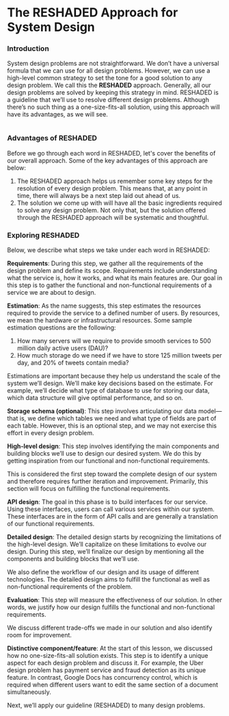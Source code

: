 # The RESHADED Approach for System Design

### Introduction <a href="#introduction-0" id="introduction-0"></a>

System design problems are not straightforward. We don’t have a universal formula that we can use for all design problems. However, we can use a high-level common strategy to set the tone for a good solution to any design problem. We call this the **RESHADED** approach. Generally, all our design problems are solved by keeping this strategy in mind. RESHADED is a guideline that we’ll use to resolve different design problems. Although there’s no such thing as a one-size-fits-all solution, using this approach will have its advantages, as we will see.

<figure><img src="https://kuweiguge.github.io/Grokking-Modern-System-Design-Interview-Gitbook/assets/Screenshot 2023-09-03 at 3.13.00 AM.png" alt=""><figcaption></figcaption></figure>

### Advantages of RESHADED <a href="#advantages-of-reshaded-0" id="advantages-of-reshaded-0"></a>

Before we go through each word in RESHADED, let's cover the benefits of our overall approach. Some of the key advantages of this approach are below:

1. The RESHADED approach helps us remember some key steps for the resolution of every design problem. This means that, at any point in time, there will always be a next step laid out ahead of us.
2. The solution we come up with will have all the basic ingredients required to solve any design problem. Not only that, but the solution offered through the RESHADED approach will be systematic and thoughtful.

### Exploring RESHADED <a href="#exploring-reshaded-1" id="exploring-reshaded-1"></a>

Below, we describe what steps we take under each word in RESHADED:

**Requirements**: During this step, we gather all the requirements of the design problem and define its scope. Requirements include understanding what the service is, how it works, and what its main features are. Our goal in this step is to gather the functional and non-functional requirements of a service we are about to design.

**Estimation**: As the name suggests, this step estimates the resources required to provide the service to a defined number of users. By resources, we mean the hardware or infrastructural resources. Some sample estimation questions are the following:

1. How many servers will we require to provide smooth services to 500 million daily active users (DAU)?
2. How much storage do we need if we have to store 125 million tweets per day, and 20% of tweets contain media?

Estimations are important because they help us understand the scale of the system we’ll design. We’ll make key decisions based on the estimate. For example, we’ll decide what type of database to use for storing our data, which data structure will give optimal performance, and so on.

**Storage schema (optional)**: This step involves articulating our data model—that is, we define which tables we need and what type of fields are part of each table. However, this is an optional step, and we may not exercise this effort in every design problem.

**High-level design**: This step involves identifying the main components and building blocks we’ll use to design our desired system. We do this by getting inspiration from our functional and non-functional requirements.

This is considered the first step toward the complete design of our system and therefore requires further iteration and improvement. Primarily, this section will focus on fulfilling the functional requirements.

**API design**: The goal in this phase is to build interfaces for our service. Using these interfaces, users can call various services within our system. These interfaces are in the form of API calls and are generally a translation of our functional requirements.

**Detailed design**: The detailed design starts by recognizing the limitations of the high-level design. We’ll capitalize on these limitations to evolve our design. During this step, we’ll finalize our design by mentioning all the components and building blocks that we’ll use.

We also define the workflow of our design and its usage of different technologies. The detailed design aims to fulfill the functional as well as non-functional requirements of the problem.

**Evaluation**: This step will measure the effectiveness of our solution. In other words, we justify how our design fulfills the functional and non-functional requirements.

We discuss different trade-offs we made in our solution and also identify room for improvement.

**Distinctive component/feature**: At the start of this lesson, we discussed how no one-size-fits-all solution exists. This step is to identify a unique aspect for each design problem and discuss it. For example, the Uber design problem has payment service and fraud detection as its unique feature. In contrast, Google Docs has concurrency control, which is required when different users want to edit the same section of a document simultaneously.

Next, we’ll apply our guideline (RESHADED) to many design problems.
